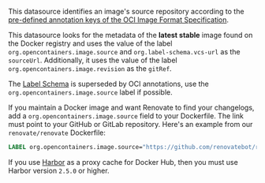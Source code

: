 This datasource identifies an image's source repository according to the [pre-defined annotation keys of the OCI Image Format Specification](https://github.com/opencontainers/image-spec/blob/main/annotations.md).

This datasource looks for the metadata of the **latest stable** image found on the Docker registry and uses the value of the label `org.opencontainers.image.source` and `org.label-schema.vcs-url` as the `sourceUrl`.
Additionally, it uses the value of the label `org.opencontainers.image.revision` as the `gitRef`.

The [Label Schema](https://label-schema.org/) is superseded by OCI annotations, use the `org.opencontainers.image.source` label if possible.

If you maintain a Docker image and want Renovate to find your changelogs, add a `org.opencontainers.image.source` field to your Dockerfile.
The link must point to your GitHub or GitLab repository.
Here's an example from our `renovate/renovate` Dockerfile:

```dockerfile
LABEL org.opencontainers.image.source="https://github.com/renovatebot/renovate"
```

If you use [Harbor](https://goharbor.io/) as a proxy cache for Docker Hub, then you must use Harbor version `2.5.0` or higher.
